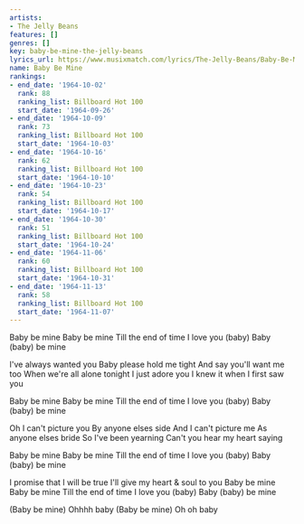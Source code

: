 ```yaml
---
artists:
- The Jelly Beans
features: []
genres: []
key: baby-be-mine-the-jelly-beans
lyrics_url: https://www.musixmatch.com/lyrics/The-Jelly-Beans/Baby-Be-Mine
name: Baby Be Mine
rankings:
- end_date: '1964-10-02'
  rank: 88
  ranking_list: Billboard Hot 100
  start_date: '1964-09-26'
- end_date: '1964-10-09'
  rank: 73
  ranking_list: Billboard Hot 100
  start_date: '1964-10-03'
- end_date: '1964-10-16'
  rank: 62
  ranking_list: Billboard Hot 100
  start_date: '1964-10-10'
- end_date: '1964-10-23'
  rank: 54
  ranking_list: Billboard Hot 100
  start_date: '1964-10-17'
- end_date: '1964-10-30'
  rank: 51
  ranking_list: Billboard Hot 100
  start_date: '1964-10-24'
- end_date: '1964-11-06'
  rank: 60
  ranking_list: Billboard Hot 100
  start_date: '1964-10-31'
- end_date: '1964-11-13'
  rank: 58
  ranking_list: Billboard Hot 100
  start_date: '1964-11-07'
---
```

Baby be mine
Baby be mine
Till the end of time
I love you (baby)
Baby (baby) be mine

I've always wanted you
Baby please hold me tight
And say you'll want me too
When we're all alone tonight
I just adore you
I knew it when I first saw you

Baby be mine
Baby be mine
Till the end of time
I love you (baby)
Baby (baby) be mine

Oh I can't picture you
By anyone elses side
And I can't picture me
As anyone elses bride
So I've been yearning
Can't you hear my heart saying

Baby be mine
Baby be mine
Till the end of time
I love you (baby)
Baby (baby) be mine

I promise that I will be true
I'll give my heart & soul to you
Baby be mine
Baby be mine
Till the end of time
I love you (baby)
Baby (baby) be mine

(Baby be mine) Ohhhh baby
(Baby be mine) Oh oh baby

